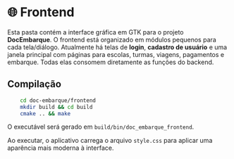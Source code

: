 # 🌐 Frontend

Esta pasta contém a interface gráfica em GTK para o projeto **DocEmbarque**.
O frontend está organizado em módulos pequenos para cada tela/diálogo.
Atualmente há telas de **login**, **cadastro de usuário** e uma janela principal
com páginas para escolas, turmas, viagens, pagamentos e embarque. Todas elas
consomem diretamente as funções do backend.

## Compilação

```bash
    cd doc-embarque/frontend
    mkdir build && cd build
    cmake .. && make
```

O executável será gerado em `build/bin/doc_embarque_frontend`.

Ao executar, o aplicativo carrega o arquivo `style.css` para aplicar uma
aparência mais moderna à interface.
